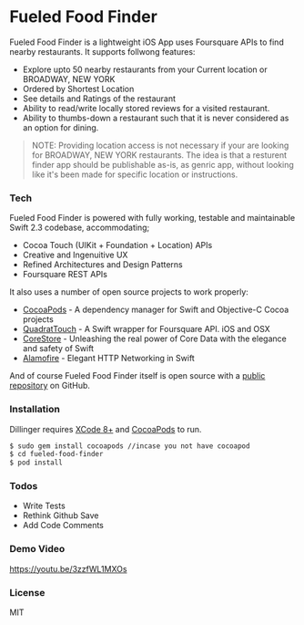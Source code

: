 # Fueled Food Finder


Fueled Food Finder is a lightweight iOS App uses Foursquare APIs to find nearby restaurants.
It supports follwong features:
  - Explore upto 50 nearby restaurants from your Current location or BROADWAY, NEW YORK
  - Ordered by Shortest Location
  - See details and Ratings of the restaurant
  - Ability to read/write locally stored reviews for a visited restaurant.
  - Ability to thumbs-down a restaurant such that it is never considered as an option for dining.

> NOTE: Providing location access is not necessary if your are
> looking for BROADWAY, NEW YORK restaurants.
> The idea is that a
> resturent finder app should be
> publishable as-is, as genric app, without
> looking like it's been made for specific location or instructions.


### Tech

Fueled Food Finder is powered with fully working, testable and maintainable Swift 2.3 codebase, accommodating; 
- Cocoa Touch (UIKit + Foundation + Location) APIs
- Creative and Ingenuitive UX
- Refined Architectures and Design Patterns
- Foursquare REST APIs

It also uses a number of open source projects to work properly:
* [CocoaPods](https://cocoapods.org) - A dependency manager for Swift and Objective-C Cocoa projects
* [QuadratTouch](https://github.com/Constantine-Fry/das-quadrat) - A Swift wrapper for Foursquare API. iOS and OSX
* [CoreStore](https://github.com/JohnEstropia/CoreStore) - Unleashing the real power of Core Data with the elegance and safety of Swift
* [Alamofire](https://github.com/Alamofire/Alamofire) - Elegant HTTP Networking in Swift

And of course Fueled Food Finder itself is open source with a [public repository](https://github.com/gauravstomar/fueled-food-finder) on GitHub.

### Installation

Dillinger requires [XCode 8+](http://developer.apple.com) and [CocoaPods](https://cocoapods.org)  to run.

```sh
$ sudo gem install cocoapods //incase you not have cocoapod
$ cd fueled-food-finder
$ pod install
```

### Todos

 - Write Tests
 - Rethink Github Save
 - Add Code Comments

### Demo Video

https://youtu.be/3zzfWL1MXOs

### License

MIT

